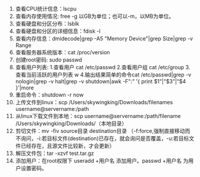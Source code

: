 1. 查看CPU统计信息：lscpu
2. 查看内存使用情况: free -g 以GB为单位；也可以-m，以MB为单位。
3. 查看硬盘和分区分布：lsblk
4. 查看硬盘和分区的详细信息：fdisk -l
5. 查看内存信息：dmidecode|grep -A5 "Memory Device"|grep Size|grep -v Range
6. 查看服务器系统版本：cat /proc/version
7. 创建root密码: sudo passwd
8. 查看用户列表: 1.查看用户 cat /etc/passwd  2.查看用户组 cat /etc/group  3.查看当前活跃的用户列表 w 4.输出结果简单的命令cat /etc/passwd|grep -v nologin|grep -v halt|grep -v shutdown|awk -F":" '{ print $1"|"$3"|"$4 }'|more
9. 重启命令：shutdown -r now
10. 上传文件到linux：scp /Users/skywingking/Downloads/filenames username@servername:/path
11. 从linux下载文件到本地：scp username@servername:/path/filename /Users/skywingking/Downloads/（本地目录）
12. 剪切文件：mv -fiv source目录 destination目录 （-f:force,强制直接移动而不询问，-i:若目标文件(destination)已存在，就会询问是否覆盖，-u:若目标文件已经存在，且源文件比较新，才会更新）
13. 解压文件包：tar -xzvf test.tar.gz 
14. 添加用户：在root权限下 useradd +用户名 添加用户。passwd +用户名 为用户设置密码。
